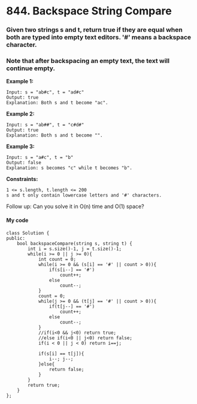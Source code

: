 # 844. Backspace String Compare
### Given two strings s and t, return true if they are equal when both are typed into empty text editors. '#' means a backspace character.

### Note that after backspacing an empty text, the text will continue empty.

 

**Example 1:**
```
Input: s = "ab#c", t = "ad#c"
Output: true
Explanation: Both s and t become "ac".
```
**Example 2:**
```
Input: s = "ab##", t = "c#d#"
Output: true
Explanation: Both s and t become "".
```
**Example 3:**
```
Input: s = "a#c", t = "b"
Output: false
Explanation: s becomes "c" while t becomes "b".
```

**Constraints:**
```
1 <= s.length, t.length <= 200
s and t only contain lowercase letters and '#' characters.
```

Follow up: Can you solve it in O(n) time and O(1) space?

#### My code
```
class Solution {
public:
    bool backspaceCompare(string s, string t) {
        int i = s.size()-1, j = t.size()-1;
        while(i >= 0 || j >= 0){
            int count = 0;
            while(i >= 0 && (s[i] == '#' || count > 0)){
                if(s[i--] == '#')
                    count++;
                else
                    count--;
            }
            count = 0;
            while(j >= 0 && (t[j] == '#' || count > 0)){
                if(t[j--] == '#')
                    count++;
                else
                    count--;
            }
            //if(i<0 && j<0) return true;
            //else if(i<0 || j<0) return false;
            if(i < 0 || j < 0) return i==j;

            if(s[i] == t[j]){
                i--; j--;
            }else{
                return false;
            }
        }
        return true;
    }
};
```
